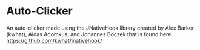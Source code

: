 # Auto-Clicker
An auto-clicker made using the JNativeHook library created by Alex Barker (kwhat), Aidas Adomkus, and Johannes Boczek that is found here: https://github.com/kwhat/jnativehook/

